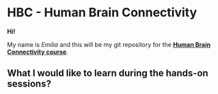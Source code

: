 # HBC - Human Brain Connectivity 

**Hi!**


My name is *Emilia* and this will be my git repository for the **[Human Brain Connectivity course](https://mycourses.aalto.fi/course/view.php?id=19534)**. 

## What I would like to learn during the hands-on sessions? 

